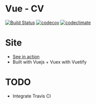 # Vue - CV 
[![Build Status](https://travis-ci.org/shierro/cv.png?branch=master)](https://travis-ci.org/shierro/cv) 
[![codecov](https://codecov.io/gh/shierro/cv/branch/master/graph/badge.svg)](https://codecov.io/gh/shierro/cv) 
[![codeclimate](https://codeclimate.com/github/shierro/cv/badges/gpa.svg)](https://codeclimate.com/github/shierro/cv)

# Site
* [See in action](https://shierro.github.io/cv/#/employment) 
* Built with Vuejs + Vuex with Vuetify

# TODO
 - Integrate Travis CI
